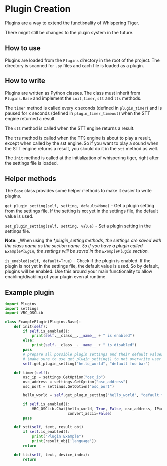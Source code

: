# Plugin Creation

Plugins are a way to extend the functionality of Whispering Tiger.

There mignt still be changes to the plugin system in the future.

## How to use

Plugins are loaded from the `Plugins` directory in the root of the project. The directory is scanned for `.py` files and each file is loaded as a plugin.

## How to write

Plugins are written as Python classes. The class must inherit from `Plugins.Base` and implement the `init`, `timer`, `stt` and `tts` methods.

The `timer` method is called every x seconds (defined in `plugin_timer`) and is paused for x seconds (defined in `plugin_timer_timeout`) when the STT engine returned a result.

The `stt` method is called when the STT engine returns a result.

The `tts` method is called when the TTS engine is about to play a result, except when called by the sst engine.
So if you want to play a sound when the STT engine returns a result, you should do it in the `stt` method as well.

The `init` method is called at the initialization of whispering tiger, right after the settings file is loaded.

## Helper methods

The `Base` class provides some helper methods to make it easier to write plugins.

`get_plugin_setting(self, setting, default=None)` - Get a plugin setting from the settings file. If the setting is not yet in the settings file, the default value is used.

`set_plugin_setting(self, setting, value)` - Set a plugin setting in the settings file.

__Note:__ _When using the *_plugin_setting methods, the settings are saved with the class name as the section name. So if you have a plugin called `ExamplePlugin`, the settings will be saved in the `ExamplePlugin` section._

`is_enabled(self, default=True)` - Check if the plugin is enabled. If the plugin is not yet in the settings file, the default value is used. So by default, plugins will be enabled. Use this around your main functionality to allow enabling/disabling of your plugin even at runtime.


## Example plugin
```python
import Plugins
import settings
import VRC_OSCLib

class ExamplePlugin(Plugins.Base):
    def init(self):
        if self.is_enabled():
            print(self.__class__.__name__ + " is enabled")
        else:
            print(self.__class__.__name__ + " is disabled")
        pass
        # prepare all possible plugin settings and their default values
        # (make sure to use get_plugin_setting() to not overwrite user changed settings)
        self.get_plugin_setting("hello_world", "default foo bar")

    def timer(self):
        osc_ip = settings.GetOption("osc_ip")
        osc_address = settings.GetOption("osc_address")
        osc_port = settings.GetOption("osc_port")

        hello_world = self.get_plugin_setting("hello_world", "default foo bar")

        if self.is_enabled():
            VRC_OSCLib.Chat(hello_world, True, False, osc_address, IP=osc_ip, PORT=osc_port,
                            convert_ascii=False)
        pass

    def stt(self, text, result_obj):
        if self.is_enabled():
            print("Plugin Example")
            print(result_obj['language'])
        return

    def tts(self, text, device_index):
        return

```
